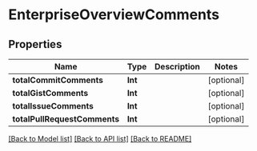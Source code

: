 # EnterpriseOverviewComments

## Properties
Name | Type | Description | Notes
------------ | ------------- | ------------- | -------------
**totalCommitComments** | **Int** |  | [optional] 
**totalGistComments** | **Int** |  | [optional] 
**totalIssueComments** | **Int** |  | [optional] 
**totalPullRequestComments** | **Int** |  | [optional] 

[[Back to Model list]](../README.md#documentation-for-models) [[Back to API list]](../README.md#documentation-for-api-endpoints) [[Back to README]](../README.md)


